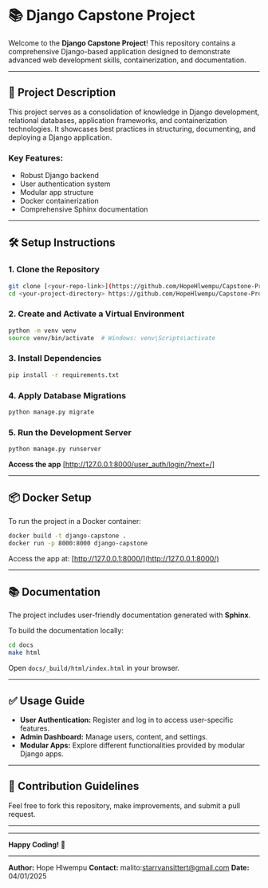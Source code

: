 # 📚 Django Capstone Project

Welcome to the **Django Capstone Project**! This repository contains a comprehensive Django-based application designed to demonstrate advanced web development skills, containerization, and documentation.

---

## 🚀 **Project Description**
This project serves as a consolidation of knowledge in Django development, relational databases, application frameworks, and containerization technologies. It showcases best practices in structuring, documenting, and deploying a Django application.

### **Key Features:**
- Robust Django backend
- User authentication system
- Modular app structure
- Docker containerization
- Comprehensive Sphinx documentation

---

## 🛠️ **Setup Instructions**

### **1. Clone the Repository**
```bash
git clone [<your-repo-link>](https://github.com/HopeHlwempu/Capstone-Project---Consolidation)
cd <your-project-directory> https://github.com/HopeHlwempu/Capstone-Project---Consolidation/tree/main/L2T22%20-%20Django%20-%20Poll%20App%20and%20Authentication
```

### **2. Create and Activate a Virtual Environment**
```bash
python -m venv venv
source venv/bin/activate  # Windows: venv\Scripts\activate
```

### **3. Install Dependencies**
```bash
pip install -r requirements.txt
```

### **4. Apply Database Migrations**
```bash
python manage.py migrate
```

### **5. Run the Development Server**
```bash
python manage.py runserver
```

**Access the app** [http://127.0.0.1:8000/user_auth/login/?next=/]

---

## 📦 **Docker Setup**

To run the project in a Docker container:
```bash
docker build -t django-capstone .
docker run -p 8000:8000 django-capstone
```

Access the app at: [http://127.0.0.1:8000/](http://127.0.0.1:8000/)

---

## 📚 **Documentation**
The project includes user-friendly documentation generated with **Sphinx**.

To build the documentation locally:
```bash
cd docs
make html
```
Open `docs/_build/html/index.html` in your browser.

---

## ✅ **Usage Guide**
- **User Authentication:** Register and log in to access user-specific features.
- **Admin Dashboard:** Manage users, content, and settings.
- **Modular Apps:** Explore different functionalities provided by modular Django apps.

---

## 🤝 **Contribution Guidelines**
Feel free to fork this repository, make improvements, and submit a pull request.

---

---

**Happy Coding! 🚀**

---

**Author:** Hope Hlwempu
**Contact:** malito:starrvansittert@gmail.com 
**Date:** 04/01/2025
